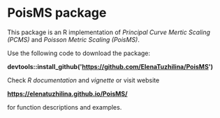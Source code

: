 # PoisMS package
This package is an R implementation of *Principal Curve Mertic Scaling (PCMS)* and *Poisson Metric Scaling (PoisMS)*. 

Use the following code to download the package:

**devtools::install_github('https://github.com/ElenaTuzhilina/PoisMS')**

Check *R documentation* and *vignette* or visit website 

**https://elenatuzhilina.github.io/PoisMS/**

for function descriptions and examples.
